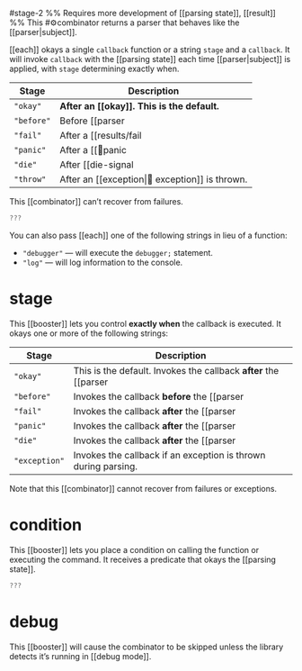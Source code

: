 #stage-2 %% Requires more development of [[parsing state]], [[result]] %%
This #⚙️combinator returns a parser that behaves like the [[parser|subject]].

[[each]] okays a single `callback` function or a string `stage` and a `callback`. It will invoke `callback` with the [[parsing state]] each time [[parser|subject]] is applied, with `stage` determining exactly when.

| Stage      | Description                                            |
| ---------- | ------------------------------------------------------ |
| `"okay"`   | **After an [[‍‍‍‍‍‍‍okay]]. This is the default.** |
| `"before"` | Before [[parser|subject]] is applied.                 |
| `"fail"`   | After a [[results/fail|⛔fail]]                                |
| `"panic"`  | After a [[😬panic|😬‍panic]]                         |
| `"die"`    | After [[die-signal|💀‍‍die]]                                 |
| `"throw"`  | After an [[exception\|🤯 exception]] is thrown.        |

This [[combinator]] can’t recover from failures.

```ts title:each.ts
???
```

You can also pass [[each]] one of the following strings in lieu of a function:

- `"debugger"` — will execute the `debugger;` statement.
- `"log"` — will log information to the console. 
# stage
This [[booster]] lets you control **exactly when** the callback is executed. It okays one or more of the following strings:

| Stage         | Description                                                                          |
| ------------- | ------------------------------------------------------------------------------------ |
| `"okay"`    | This is the default. Invokes the callback **after** the [[parser|subject]] okays. |
| `"before"`    | Invokes the callback **before** the [[parser|subject]] is applied.                  |
| `"fail"`      | Invokes the callback **after** the [[parser|subject]] [[results/fail|⛔‍fails]]             |
| `"panic"`     | Invokes the callback **after** the [[parser|subject]] [[😬panic|😬‍panics]]       |
| `"die"`       | Invokes the callback **after** the [[parser|subject]] [[die-signal|💀‍dies]]              |
| `"exception"` | Invokes the callback if an exception is thrown during parsing.                       |
Note that this [[combinator]] cannot recover from failures or exceptions.

# condition
This [[booster]] lets you place a condition on calling the function or executing the command. It receives a predicate that okays the [[parsing state]].

```ts title:each.condition.ts
???
```

# debug
This [[booster]] will cause the combinator to be skipped unless the library detects it’s running in [[debug mode]].
